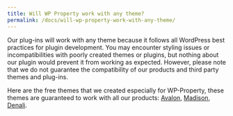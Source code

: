 ```yaml
---
title: Will WP Property work with any theme?
permalink: /docs/will-wp-property-work-with-any-theme/
---
```


Our plug-ins will work with any theme because it follows all WordPress best practices for plugin development. You may encounter styling issues or incompatibilities with poorly created themes or plugins, but nothing about our plugin would prevent it from working as expected. However, please note that we do not guarantee the compatibility of our products and third party themes and plug-ins. 

Here are the free themes that we created especially for WP-Property, these themes are guaranteed to work with all our products: [Avalon](https://www.usabilitydynamics.com/product/avalon), [Madison](https://www.usabilitydynamics.com/product/madison), [Denali](https://www.usabilitydynamics.com/product/denali).

